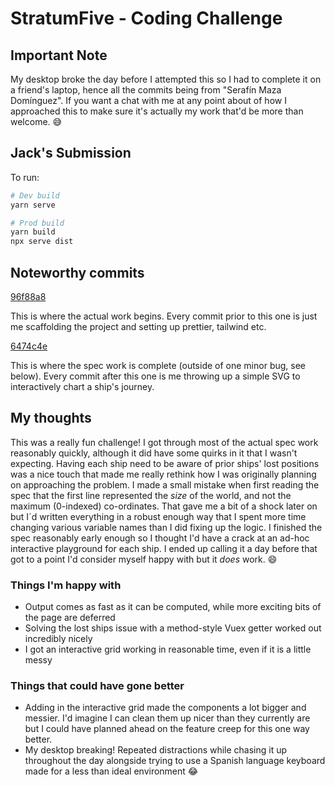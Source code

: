 # StratumFive - Coding Challenge

## Important Note

My desktop broke the day before I attempted this so I had to complete it on a friend's laptop, hence all the commits
being from "Serafín Maza Domínguez". If you want a chat with me at any point about of how I approached
this to make sure it's actually my work that'd be more than welcome. :sweat_smile:

## Jack's Submission

To run:

```bash
# Dev build
yarn serve

# Prod build
yarn build
npx serve dist
```

## Noteworthy commits

[96f88a8](https://github.com/jack-cooper/coding-challenge/commit/96f88a8d6dc0996f4ae18e48781705ebd64220cc)

This is where the actual work begins. Every commit prior to this one is just me scaffolding the project and setting up prettier, tailwind etc.

[6474c4e](https://github.com/jack-cooper/coding-challenge/commit/6474c4e6bd328600dd6d658a6f0b7cddea5d906b)

This is where the spec work is complete (outside of one minor bug, see below). Every commit after this one is me throwing up a simple SVG to interactively chart a ship's journey.

## My thoughts

This was a really fun challenge! I got through most of the actual spec work reasonably quickly, although it did have some quirks
in it that I wasn't expecting. Having each ship need to be aware of prior ships' lost positions was a
nice touch that made me really rethink how I was originally planning on approaching the problem. I made a small mistake when
first reading the spec that the first line represented the _size_ of the world, and not the maximum (0-indexed) co-ordinates. That gave me a bit of a shock later on but I´d written everything in a robust enough way that I spent more time changing various variable names than I did fixing up the logic. I finished the spec reasonably early enough so I thought I'd have a crack at an ad-hoc interactive playground for each ship. I ended up calling it a day before that got to a point I'd consider myself happy with but it _does_ work. :smile:

### Things I'm happy with

- Output comes as fast as it can be computed, while more exciting bits of the page are deferred
- Solving the lost ships issue with a method-style Vuex getter worked out incredibly nicely
- I got an interactive grid working in reasonable time, even if it is a little messy

### Things that could have gone better

- Adding in the interactive grid made the components a lot bigger and messier. I'd imagine I can clean them up
  nicer than they currently are but I could have planned ahead on the feature creep for this one way better.
- My desktop breaking! Repeated distractions while chasing it up throughout the day alongside trying
  to use a Spanish language keyboard made for a less than ideal environment :joy:
